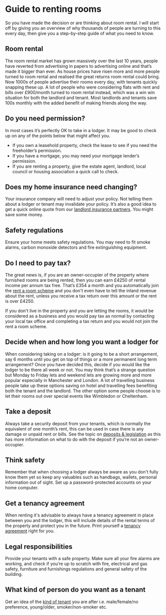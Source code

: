 Guide to renting rooms
======================

So you have made the decision or are thinking about room rental. I will start
off by giving you an overview of why thousands of people are turning to this
every day, then give you a step-by-step guide of what you need to know.

Room rental
-----------
The room rental market has grown massively over the last 10 years, people have
reverted from advertising in papers to advertising online and that’s made it
bigger than ever. As house prices have risen more and more people turned to room
rental and realised the great returns room rental could bring. Now 1000s of
people advertise their rooms every day, with tenants quickly snapping these up.
A lot of people who were considering flats with rent and bills over £900/month
turned to room rental instead, which was a win win situation for both the
landlord and tenant. Most landlords and tenants save 100s monthly with the added
benefit of making friends along the way.

Do you need permission?
-----------------------
In most cases it’s perfectly OK to take in a lodger. It may be good to check up
on any of the points below that might affect you.

* If you own a leasehold property, check the lease to see if you need the freeholder’s permission.
* If you have a mortgage, you may need your mortgage lender’s permission.
* If you are renting a property, give the estate agent, landlord, local council or housing association a quick call to check.

Does my home insurance need changing?
-------------------------------------
Your insurance company will need to adjust your policy. Not telling them about a
lodger or tenant may invalidate your policy. It’s also a good idea to get a
quick online quote from our [landlord insurance partners](/help/insurancelandlord).
You might save some money.

Safety regulations
------------------
Ensure your home meets safety regulations. You may need to fit smoke alarms,
carbon monoxide detectors and fire extinguishing equipment.

Do I need to pay tax?
---------------------
The great news is, if you are an owner-occupier of the property where furnished
rooms are being rented, then you can earn £4250 of rental income per annum tax
free. That’s £354 a month and you automatically join the [rent a room
scheme](/help/rentaroomscheme) and you don't even have to tell the
inland revenue about the rent, unless you receive a tax return over this amount
or the rent is over £4250.

If you don't live in the property and you are letting the rooms, it would be
considered as a business and you would pay tax as normal by contacting your
local tax office and completing a tax return and you would not join the rent a
room scheme.

Decide when and how long you want a lodger for
----------------------------------------------
When considering taking on a lodger: is it going to be a short arrangement, say
6 months until you get on top of things or a more permanent long term
arrangement? Once you have decided this, decide if you would like the lodger to
be there all week or not. You may think that’s a strange question but Monday to
Friday lets and weekend lets are growing more and more popular especially in
Manchester and London. A lot of travelling business people take up these options
saving on hotel and travelling fees benefiting both the tenant and the landlord.
The other option some people choose is to let their rooms out over special
events like Wimbledon or Cheltenham.

Take a deposit
--------------
Always take a security deposit from your tenants, which is normally the
equivalent of one month’s rent, this can be used in case there is any damage or
unpaid rent or bills. See the topic on [deposits &
legislation](/help/deposittaking) as this has more information on
what to do with the deposit if you’re not an owner-occupier.

Think safety
------------
Remember that when choosing a lodger always be aware as you don't fully know
them yet so keep any valuables such as handbags, wallets, personal information
out of sight. Set up a password-protected accounts on your home computer.

Get a tenancy agreement
-----------------------
When renting it's advisable to always have a tenancy agreement in place between
you and the lodger, this will include details of the rental terms of the
property and protect you in the future. Print yourself a [tenancy
agreement](/help/tenancyagreements) right for you.

Legal responsibilities
----------------------
Provide your tenants with a safe property. Make sure all your fire alarms are
working, and check if you’re up to scratch with fire, electrical and gas safety,
furniture and furnishings regulations and general safety of the building.

What kind of person do you want as a tenant
-------------------------------------------
Get an idea of the [kind of tenant](/help/idealtenant) you are after i.e. male/female/no
preference, young/older, smoker/non-smoker etc.

